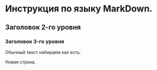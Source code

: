 # Инструкция по языку MarkDown.

## Заголовок 2-го уровня
### Заголовок 3-го уровня

Обычный текст набираем как есть.

Новая строка.
